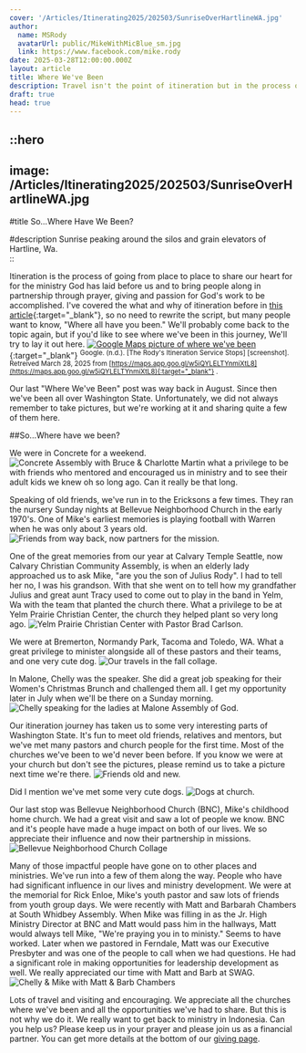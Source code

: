 ```yaml
---
cover: '/Articles/Itinerating2025/202503/SunriseOverHartlineWA.jpg'
author:
  name: MSRody
  avatarUrl: public/MikeWithMicBlue_sm.jpg
  link: https://www.facebook.com/mike.rody
date: 2025-03-28T12:00:00.000Z
layout: article
title: Where We've Been
description: Travel isn't the point of itineration but in the process of meeting with pastors and church people where we've been become quite important.
draft: true
head: true
---
```


::hero
---
image: /Articles/Itinerating2025/202503/SunriseOverHartlineWA.jpg
---
#title
So...Where Have We Been?

#description
Sunrise peaking around the silos and grain elevators of Hartline, Wa.  
::

Itineration is the process of going from place to place to share our heart for for the ministry God has laid before us and to bring people along in partnership through prayer, giving and passion for God's work to be accomplished. I've covered the what and why of itineration before in [this article](https://therodys.com/articles/itineration-has-begun){:target="_blank"}, so no need to rewrite the script, but many people want to know, "Where all have you been." We'll probably come back to the topic again, but if you'd like to see where we've been in this journey, We'll try to lay it out here.
[![Google Maps picture of where we've been](/Articles/Itinerating2025/202503/20250331GMapsWhereWeveBeen.jpg)](https://maps.app.goo.gl/w5iQYLELTYnmiXtL8){:target="_blank"}
<sup>Google. (n.d.). [The Rody's Itineration Service Stops] [screenshot]. Retreived March 28, 2025 from [https://maps.app.goo.gl/w5iQYLELTYnmiXtL8](https://maps.app.goo.gl/w5iQYLELTYnmiXtL8){:target="_blank"} .</sup>

Our last "Where We've Been" post was way back in August. Since then we've been all over Washington State. Unfortunately, we did not always remember to take pictures, but we're working at it and sharing quite a few of them here. 
  
##So...Where have we been?

We were in Concrete for a weekend.
![Concrete Assembly with Bruce & Charlotte Martin](/Articles/Itinerating2024/202412/ConcretterCollage.png)
what a privilege to be with friends who mentored and encouraged us in ministry and to see their adult kids we knew oh so long ago. Can it really be that long.

Speaking of old friends, we've run in to the Ericksons a few times. They ran the nursery Sunday nights at Bellevue Neighborhood Church in the early 1970's. One of Mike's earliest memories is playing football with Warren when he was only about 3 years old.
![Friends from way back, now partners for the mission.](/Articles/Itinerating2024/202412/FriendsFromWayback.jpg)

One of the great memories from our year at Calvary Temple Seattle, now Calvary Christian Community Assembly, is when an elderly lady approached us to ask Mike, "are you the son of Julius Rody".  I had to tell her no, I was his grandson.  With that she went on to tell how my grandfather Julius and great aunt Tracy used to come out to play in the band in Yelm, Wa with the team that planted the church there. What a privilege to be at Yelm Prairie Christian Center, the church they helped plant so very long ago.
![Yelm Prairie Christian Center with Pastor Brad Carlson.](/Articles/Itinerating2024/202412/YelmPrairieCC.jpg)

We were at Bremerton, Normandy Park, Tacoma and Toledo, WA. What a great privilege to minister alongside all of these pastors and their teams, and one very cute dog.
![Our travels in the fall collage.](/Articles/Itinerating2024/202412/PastorCollage.png)

In Malone, Chelly was the speaker. She did a great job speaking for their Women's Christmas Brunch and challenged them all.  I get my opportunity later in July when we'll be there on a Sunday morning.
![Chelly speaking for the ladies at Malone Assembly of God.](/Articles/Itinerating2024/202412/ChellySpeakingChristmasMalone.jpg)

Our itineration journey has taken us to some very interesting parts of Washington State.  It's fun to meet old friends, relatives and mentors, but we've met many pastors and church people for the first time. Most of the churches we've been to we'd never been before. If you know we were at your church but don't see the pictures, please remind us to take a picture next time we're there.
![Friends old and new.](/Articles/Itinerating2025/202503/PeopleWeveSeenWinter24-25Collage.png)

Did I mention we've met some very cute dogs.
![Dogs at church.](/Articles/Itinerating2025/202503/DocCollageWinter.png)

Our last stop was Bellevue Neighborhood Church (BNC), Mike's childhood home church. We had a great visit and saw a lot of people we know. BNC and it's people have made a huge impact on both of our lives. We so appreciate their influence and now their partnership in missions.
![Bellevue Neighborhood Church Collage](/Articles/Itinerating2025/202503/BNCCollage.png)

Many of those impactful people have gone on to other places and ministries. We've run into a few of them along the way. People who have had significant influence in our lives and ministry development. We were at the memorial for Rick Enloe, Mike's youth pastor and saw lots of friends from youth group days. We were recently with Matt and Barbarah Chambers at South Whidbey Assembly. When Mike was filling in as the Jr. High Ministry Director at BNC and Matt would pass him in the hallways, Matt would always tell Mike, "We're praying you in to ministy." Seems to have worked. Later when we pastored in Ferndale, Matt was our Executive Presbyter and was one of the people to call when we had questions. He had a significant role in making opportunities for leadership development as well. We really appreciated our time with Matt and Barb at SWAG.
![Chelly & Mike with Matt & Barb Chambers](/Articles/Itinerating2025/202503/WithMattAndBarbChambers.jpg)

Lots of travel and visiting and encouraging.  We appreciate all the churches where we've been and all the opportunities we've had to share.  But this is not why we do it.  We really want to get back to ministry in Indonesia.  Can you help us? Please keep us in your prayer and please join us as a financial partner. You can get more details at the bottom of our [giving page](https://therodys.com/giving).